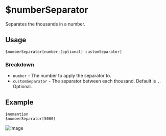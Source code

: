 # $numberSeparator
Separates the thousands in a number.

## Usage
```
$numberSeparator[number;(optional) customSeparator]
```

### Breakdown
- `number` - The number to apply the separator to.
- `customSeparator` - The separator between each thousand. Default is `,`. Optional.

## Example
```
$nomention
$numberSeparator[5000]
```

![image](https://user-images.githubusercontent.com/69215413/126918009-8f4ba7d1-875b-43da-a24b-5126464996b9.png)
